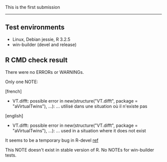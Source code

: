 This is the first submission

----------------------------------------------------------------

## Test environments

* Linux, Debian jessie, R 3.2.5
* win-builder (devel and release)


## R CMD check result

There were no ERRORs or WARNINGs.

Only one NOTE:

[french]
* VT.difft: possible error in new(structure("VT.difft", package = "aVirtualTwins"), ...): ... utilisé dans une situation où il n'existe pas

[english]
* VT.difft: possible error in new(structure("VT.difft", package = "aVirtualTwins"), ...): ... used in a situation where it does not exist

It seems to be a temporary bug in R-devel [ref](http://r.789695.n4.nabble.com/R-CMD-check-quot-quot-used-in-a-situation-where-it-does-not-exist-td4701779.html)

This NOTE doesn't exist in stable version of R. No NOTEs for win-builder tests.

